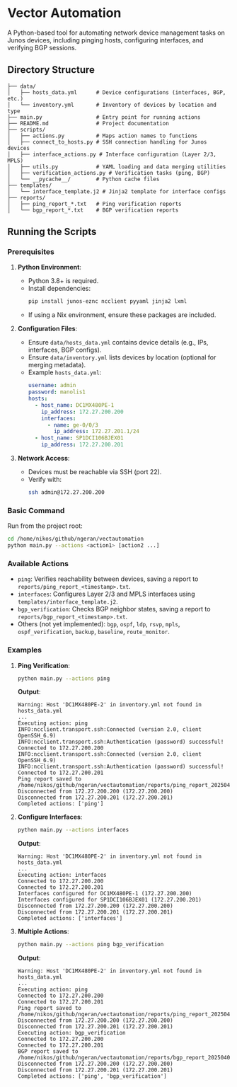 # Vector Automation

A Python-based tool for automating network device management tasks on Junos devices, including pinging hosts, configuring interfaces, and verifying BGP sessions.

## Directory Structure

```
├── data/
│   ├── hosts_data.yml      # Device configurations (interfaces, BGP, etc.)
│   └── inventory.yml       # Inventory of devices by location and type
├── main.py                 # Entry point for running actions
├── README.md               # Project documentation
├── scripts/
│   ├── actions.py          # Maps action names to functions
│   ├── connect_to_hosts.py # SSH connection handling for Junos devices
│   ├── interface_actions.py # Interface configuration (Layer 2/3, MPLS)
│   ├── utils.py            # YAML loading and data merging utilities
│   ├── verification_actions.py # Verification tasks (ping, BGP)
│   └── __pycache__/        # Python cache files
├── templates/
│   └── interface_template.j2 # Jinja2 template for interface configs
├── reports/
│   ├── ping_report_*.txt   # Ping verification reports
│   └── bgp_report_*.txt    # BGP verification reports
```

## Running the Scripts

### Prerequisites

1. **Python Environment**:
   - Python 3.8+ is required.
   - Install dependencies:
     ```bash
     pip install junos-eznc ncclient pyyaml jinja2 lxml
     ```
   - If using a Nix environment, ensure these packages are included.

2. **Configuration Files**:
   - Ensure `data/hosts_data.yml` contains device details (e.g., IPs, interfaces, BGP configs).
   - Ensure `data/inventory.yml` lists devices by location (optional for merging metadata).
   - Example `hosts_data.yml`:
     ```yaml
     username: admin
     password: manolis1
     hosts:
       - host_name: DC1MX480PE-1
         ip_address: 172.27.200.200
         interfaces:
           - name: ge-0/0/3
             ip_address: 172.27.201.1/24
       - host_name: SP1DCI106BJEX01
         ip_address: 172.27.200.201
     ```

3. **Network Access**:
   - Devices must be reachable via SSH (port 22).
   - Verify with:
     ```bash
     ssh admin@172.27.200.200
     ```

### Basic Command

Run from the project root:
```bash
cd /home/nikos/github/ngeran/vectautomation
python main.py --actions <action1> [action2 ...]
```

### Available Actions

- `ping`: Verifies reachability between devices, saving a report to `reports/ping_report_<timestamp>.txt`.
- `interfaces`: Configures Layer 2/3 and MPLS interfaces using `templates/interface_template.j2`.
- `bgp_verification`: Checks BGP neighbor states, saving a report to `reports/bgp_report_<timestamp>.txt`.
- Others (not yet implemented): `bgp`, `ospf`, `ldp`, `rsvp`, `mpls`, `ospf_verification`, `backup`, `baseline`, `route_monitor`.

### Examples

1. **Ping Verification**:
   ```bash
   python main.py --actions ping
   ```
   **Output**:
   ```
   Warning: Host 'DC1MX480PE-2' in inventory.yml not found in hosts_data.yml
   ...
   Executing action: ping
   INFO:ncclient.transport.ssh:Connected (version 2.0, client OpenSSH_6.9)
   INFO:ncclient.transport.ssh:Authentication (password) successful!
   Connected to 172.27.200.200
   INFO:ncclient.transport.ssh:Connected (version 2.0, client OpenSSH_6.9)
   INFO:ncclient.transport.ssh:Authentication (password) successful!
   Connected to 172.27.200.201
   Ping report saved to /home/nikos/github/ngeran/vectautomation/reports/ping_report_20250409_123456.txt
   Disconnected from 172.27.200.200 (172.27.200.200)
   Disconnected from 172.27.200.201 (172.27.200.201)
   Completed actions: ['ping']
   ```

2. **Configure Interfaces**:
   ```bash
   python main.py --actions interfaces
   ```
   **Output**:
   ```
   Warning: Host 'DC1MX480PE-2' in inventory.yml not found in hosts_data.yml
   ...
   Executing action: interfaces
   Connected to 172.27.200.200
   Connected to 172.27.200.201
   Interfaces configured for DC1MX480PE-1 (172.27.200.200)
   Interfaces configured for SP1DCI106BJEX01 (172.27.200.201)
   Disconnected from 172.27.200.200 (172.27.200.200)
   Disconnected from 172.27.200.201 (172.27.200.201)
   Completed actions: ['interfaces']
   ```

3. **Multiple Actions**:
   ```bash
   python main.py --actions ping bgp_verification
   ```
   **Output**:
   ```
   Warning: Host 'DC1MX480PE-2' in inventory.yml not found in hosts_data.yml
   ...
   Executing action: ping
   Connected to 172.27.200.200
   Connected to 172.27.200.201
   Ping report saved to /home/nikos/github/ngeran/vectautomation/reports/ping_report_20250409_123456.txt
   Disconnected from 172.27.200.200 (172.27.200.200)
   Disconnected from 172.27.200.201 (172.27.200.201)
   Executing action: bgp_verification
   Connected to 172.27.200.200
   Connected to 172.27.200.201
   BGP report saved to /home/nikos/github/ngeran/vectautomation/reports/bgp_report_20250409_123456.txt
   Disconnected from 172.27.200.200 (172.27.200.200)
   Disconnected from 172.27.200.201 (172.27.200.201)
   Completed actions: ['ping', 'bgp_verification']
   ```
